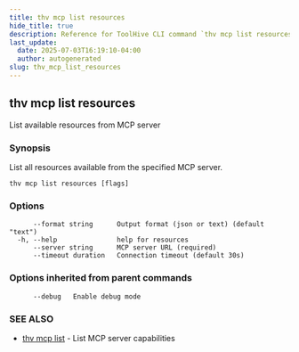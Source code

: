 ```yaml
---
title: thv mcp list resources
hide_title: true
description: Reference for ToolHive CLI command `thv mcp list resources`
last_update:
  date: 2025-07-03T16:19:10-04:00
  author: autogenerated
slug: thv_mcp_list_resources
---
```


## thv mcp list resources

List available resources from MCP server

### Synopsis

List all resources available from the specified MCP server.

```
thv mcp list resources [flags]
```

### Options

```
      --format string      Output format (json or text) (default "text")
  -h, --help               help for resources
      --server string      MCP server URL (required)
      --timeout duration   Connection timeout (default 30s)
```

### Options inherited from parent commands

```
      --debug   Enable debug mode
```

### SEE ALSO

* [thv mcp list](thv_mcp_list.md)	 - List MCP server capabilities

